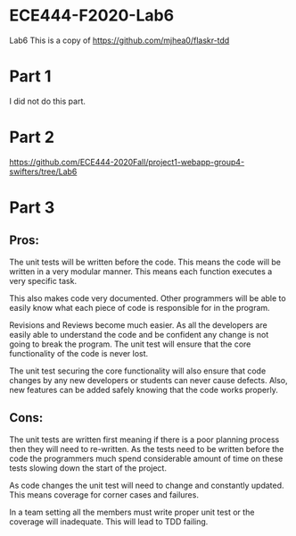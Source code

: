 # ECE444-F2020-Lab6
Lab6
This is a copy of https://github.com/mjhea0/flaskr-tdd

# Part 1

I did not do this part.

# Part 2

https://github.com/ECE444-2020Fall/project1-webapp-group4-swifters/tree/Lab6

# Part 3
 
## Pros:

The unit tests will be written before the code. This means the code will be written in a very modular manner. This means each function executes a very specific task.

This also makes code very documented. Other programmers will be able to easily know what each piece of code is responsible for in the program. 

Revisions and Reviews become much easier. As all the developers are easily able to understand the code and be confident any change is not going to break the program. The unit test will ensure that the core functionality of the code is never lost.

The unit test securing the core functionality will also ensure that code changes by any new developers or students can never cause defects. Also, new features can be added safely knowing that the code works properly. 

## Cons: 

The unit tests are written first meaning if there is a poor planning process then they will need to re-written. As the tests need to be written before the code the programmers much spend considerable amount of time on these tests slowing down the start of the project.

As code changes the unit test will need to change and constantly updated. This means coverage for corner cases and failures. 

In a team setting all the members must write proper unit test or the coverage will inadequate. This will lead to TDD failing.
